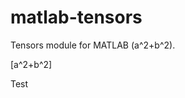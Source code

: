 <script src="https://polyfill.io/v3/polyfill.min.js?features=es6"></script>
<script id="MathJax-script" async src="https://cdn.jsdelivr.net/npm/mathjax@3/es5/tex-mml-chtml.js"></script>
# matlab-tensors

Tensors module for MATLAB \(a^2+b^2\).

\[a^2+b^2\]

Test
